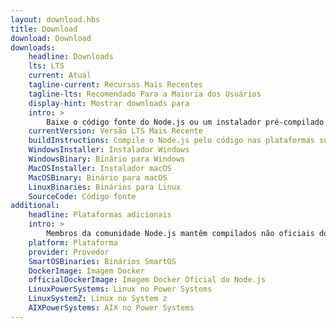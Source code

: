 ```yaml
---
layout: download.hbs
title: Download
download: Download
downloads:
    headline: Downloads
    lts: LTS
    current: Atual
    tagline-current: Recursos Mais Recentes
    tagline-lts: Recomendado Para a Maioria dos Usuários
    display-hint: Mostrar downloads para
    intro: >
        Baixe o código fonte do Node.js ou um instalador pré-compilado para o seu sistema, e comece a desenvolver hoje.
    currentVersion: Versão LTS Mais Recente
    buildInstructions: Compile o Node.js pelo código nas plataformas suportadas
    WindowsInstaller: Instalador Windows
    WindowsBinary: Binário para Windows
    MacOSInstaller: Instalador macOS
    MacOSBinary: Binário para macOS
    LinuxBinaries: Binários para Linux
    SourceCode: Código fonte
additional:
    headline: Plataformas adicionais
    intro: >
        Membros da comunidade Node.js mantêm compilados não oficiais do Node.js para plataformas adicionais. Note, que tais compilados não são mantidos pela equipe principal do Node.js e pode não estar ainda no mesmo nível de compilação da versão atual do Node.js.
    platform: Plataforma
    provider: Provedor
    SmartOSBinaries: Binários SmartOS
    DockerImage: Imagem Docker
    officialDockerImage: Imagem Docker Oficial do Node.js
    LinuxPowerSystems: Linux no Power Systems
    LinuxSystemZ: Linux no System z
    AIXPowerSystems: AIX no Power Systems
---
```

